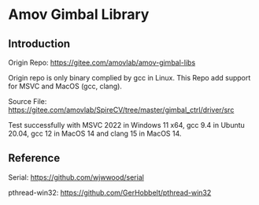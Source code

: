 # Amov Gimbal Library
## Introduction
Origin Repo: https://gitee.com/amovlab/amov-gimbal-libs

Origin repo is only binary complied by gcc in Linux. This Repo add support for MSVC and MacOS (gcc, clang).

Source File: https://gitee.com/amovlab/SpireCV/tree/master/gimbal_ctrl/driver/src

Test successfully with MSVC 2022 in Windows 11 x64, gcc 9.4 in Ubuntu 20.04, gcc 12 in MacOS 14 and clang 15 in MacOS 14.

## Reference
Serial: https://github.com/wjwwood/serial

pthread-win32: https://github.com/GerHobbelt/pthread-win32
